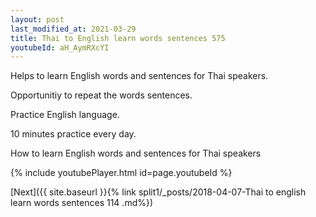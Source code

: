 ```yaml
---
layout: post
last_modified_at: 2021-03-29
title: Thai to English learn words sentences 575 
youtubeId: aH_AymRXcYI
---
```

 
 
Helps to learn English words and sentences for Thai speakers.

Opportunitiy to repeat the words sentences. 

Practice English language. 
 
10 minutes practice every day. 
 
How to learn English words and sentences for Thai speakers 
 
{% include youtubePlayer.html id=page.youtubeId %}
 
 
[Next]({{ site.baseurl }}{% link  split1/_posts/2018-04-07-Thai to english learn words sentences 114 .md%})
 
